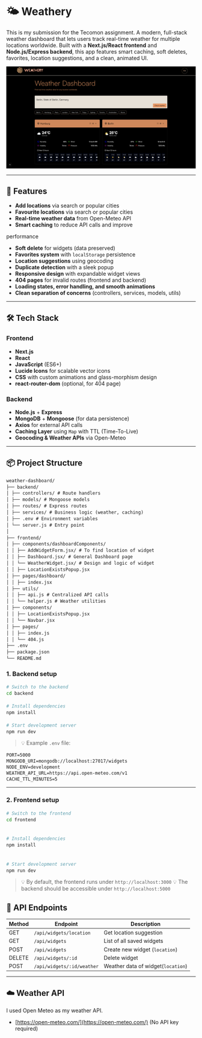# 🌤️ Weathery

This is my submission for the Tecomon assignment. A modern, full-stack weather dashboard that lets users track real-time weather for multiple locations worldwide. Built with a **Next.js/React frontend** and **Node.js/Express backend**, this app features smart caching, soft deletes, favorites, location suggestions, and a clean, animated UI.

![Weather Dashboard Screenshot](./frontend/public/Screenshot.png)

---

## 🚀 Features

- **Add locations** via search or popular cities
- **Favourite locations** via search or popular cities
- **Real-time weather data** from Open-Meteo API
- **Smart caching** to reduce API calls and improve

performance

- **Soft delete** for widgets (data preserved)
- **Favorites system** with `localStorage` persistence
- **Location suggestions** using geocoding
- **Duplicate detection** with a sleek popup
- **Responsive design** with expandable widget views
- **404 pages** for invalid routes (frontend and backend)
- **Loading states, error handling, and smooth animations**
- **Clean separation of concerns** (controllers, services, models, utils)

---

## 🛠️ Tech Stack

### Frontend

- **Next.js**
- **React**
- **JavaScript** (ES6+)
- **Lucide Icons** for scalable vector icons
- **CSS** with custom animations and glass-morphism design
- **react-router-dom** (optional, for 404 page)

### Backend

- **Node.js** + **Express**
- **MongoDB** + **Mongoose** (for data persistence)
- **Axios** for external API calls
- **Caching Layer** using `Map` with TTL (Time-To-Live)
- **Geocoding & Weather APIs** via Open-Meteo

---

## 📦 Project Structure

```txt
weather-dashboard/
├── backend/
│ ├── controllers/ # Route handlers
│ ├── models/ # Mongoose models
│ ├── routes/ # Express routes
│ ├── services/ # Business logic (weather, caching)
│ ├── .env # Environment variables
│ └── server.js # Entry point
│
├── frontend/
│ ├── components/dashboardComponents/
│ │ ├── AddWidgetForm.jsx/ # To find location of widget
│ │ ├── Dashboard.jsx/ # General Dashboard page
│ │ └── WeatherWidget.jsx/ # Design and logic of widget
│ │ ├── LocationExistsPopup.jsx
│ ├── pages/dashboard/
│ │ ├── index.jsx
│ ├── utils/
│ │ ├── api.js # Centralized API calls
│ │ └── helper.js # Weather utilities
│ ├── components/
│ │ ├── LocationExistsPopup.jsx
│ │ └── Navbar.jsx
│ ├── pages/
│ │ ├── index.js
│ │ └── 404.js
├── .env
├── package.json
└── README.md
```

### 1. Backend setup

```bash
# Switch to the backend
cd backend

# Install dependencies
npm install

# Start development server
npm run dev
```

> 💡 Example `.env` file:

```env
PORT=5000
MONGODB_URI=mongodb://localhost:27017/widgets
NODE_ENV=development
WEATHER_API_URL=https://api.open-meteo.com/v1
CACHE_TTL_MINUTES=5
```

---

### 2. Frontend setup

```bash
# Switch to the frontend
cd frontend


# Install dependencies
npm install


# Start development server
npm run dev
```

> 💡 By default, the frontend runs under `http://localhost:3000`
> 💡 The backend should be accessible under `http://localhost:5000`

## 🧾 API Endpoints

| Method | Endpoint                   | Description                        |
| ------ | -------------------------- | ---------------------------------- |
| GET    | `/api/widgets/location`    | Get location suggestion            |
| GET    | `/api/widgets`             | List of all saved widgets          |
| POST   | `/api/widgets`             | Create new widget (`location`)     |
| DELETE | `/api/widgets/:id`         | Delete widget                      |
| POST   | `/api/widgets/:id/weather` | Weather data of widget(`location`) |

---

## ☁️ Weather API

I used Open Meteo as my weather API.

- [https://open-meteo.com/](https://open-meteo.com/) (No API key required)
